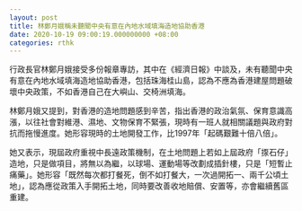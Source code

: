 ```yaml
---
layout: post
title: 林鄭月娥稱未聽聞中央有意在內地水域填海造地協助香港
date: 2020-10-19 09:00:19.000000000 +08:00
categories: rthk
---
```


行政長官林鄭月娥接受多份報章專訪，其中在《經濟日報》中談及，未有聽聞中央有意在內地水域填海造地協助香港，包括珠海桂山島，認為不應為香港建屋問題破壞中央政策，不如香港自己在大嶼山、交椅洲填海。

林鄭月娥又提到，對香港的造地問題感到辛苦，指出香港的政治氣氛、保育意識高漲，以往社會對維港、濕地、文物保育不緊張，現時有一班人就相關議題與政府對抗而拖慢進度。她形容現時的土地開發工作，比1997年「起碼艱難十倍八倍」。

她又表示，現屆政府重視中長遠政策機制，在土地問題上若如上屆政府「揼石仔」造地，只是做項目，將無以為繼，以球場、運動場等改劃成插針樓，只是「短暫止痛藥」。她形容「既然每次都打餐死，倒不如打餐大，一次過開拓一、兩千公頃土地」，認為應從政策入手開拓土地，同時要改善收地賠償、安置等，亦會繼續舊區重建。
